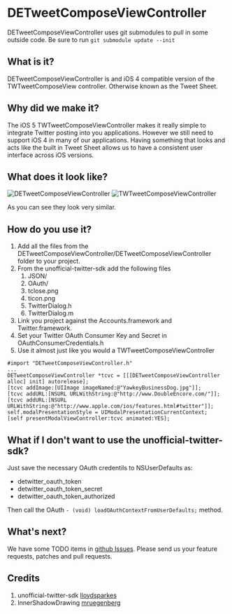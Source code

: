 DETweetComposeViewController
============================

DETweetComposeViewController uses git submodules to pull in some outside code. Be sure to run 
```git submodule update --init```

## What is it?
DETweetComposeViewController is and iOS 4 compatible version of the TWTweetComposeView controller. Otherwise known as the Tweet Sheet.

## Why did we make it?
The iOS 5 TWTweetComposeViewController makes it really simple to integrate Twitter posting into you applications. However we still need to support iOS 4 in many of our applications. Having something that looks and acts like the built in Tweet Sheet allows us to have a consistent user interface across iOS versions.

## What does it look like?
![DETweetComposeViewController](https://github.com/downloads/doubleencore/DETweetComposeViewController/DETweetComposeViewController.png) ![TWTweetComposeViewController](https://github.com/downloads/doubleencore/DETweetComposeViewController/TWTweetComposeViewController.png)

As you can see they look very similar.  
  
## How do you use it?

1. Add all the files from the DETweetComposeViewController/DETweetComposeViewController folder to your project.
2. From the unofficial-twitter-sdk add the following files
    1. JSON/
    2. OAuth/
    3. tclose.png
    4. ticon.png
    5. TwitterDialog.h
    6. TwitterDialog.m
3. Link you project against the Accounts.framework and Twitter.framework.
4. Set your Twitter OAuth Consumer Key and Secret in OAuthConsumerCredentials.h
5. Use it almost just like you would a TWTweetComposeViewController

```
#import "DETweetComposeViewController.h"
...
DETweetComposeViewController *tcvc = [[[DETweetComposeViewController alloc] init] autorelease];
[tcvc addImage:[UIImage imageNamed:@"YawkeyBusinessDog.jpg"]];
[tcvc addURL:[NSURL URLWithString:@"http://www.DoubleEncore.com/"]];
[tcvc addURL:[NSURL URLWithString:@"http://www.apple.com/ios/features.html#twitter"]];
self.modalPresentationStyle = UIModalPresentationCurrentContext;
[self presentModalViewController:tcvc animated:YES];
```

## What if I don't want to use the unofficial-twitter-sdk?

Just save the necessary OAuth credentils to NSUserDefaults as:

 * detwitter_oauth_token
 * detwitter_oauth_token_secret
 * detwitter_oauth_token_authorized

Then call the OAuth ```- (void) loadOAuthContextFromUserDefaults;``` method.

## What's next?

We have some TODO items in [github Issues](https://github.com/doubleencore/DETweetComposeViewController/issues). Please send us your feature requests, patches and pull requests.

## Credits

1. unofficial-twitter-sdk [lloydsparkes](https://github.com/lloydsparkes)
2. InnerShadowDrawing [mruegenberg](https://github.com/mruegenberg/objc-utils/tree/master/UIKitAdditions)